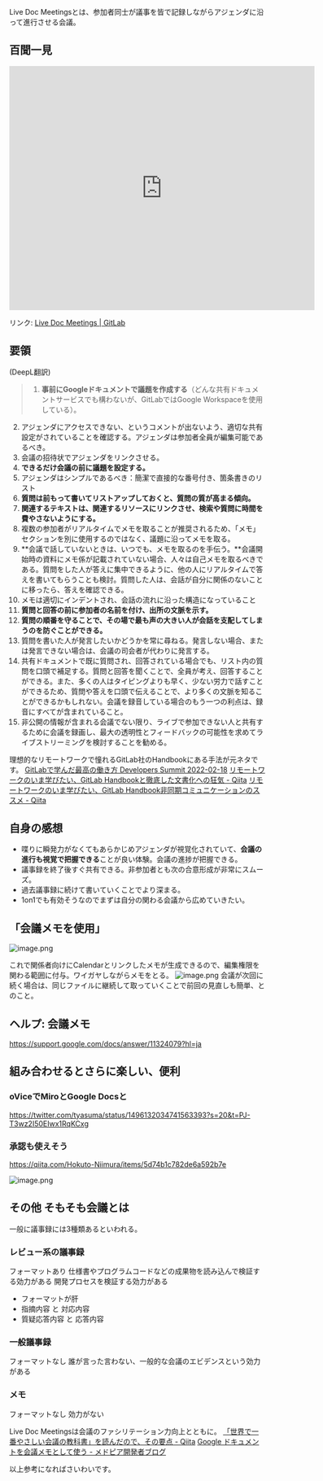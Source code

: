 Live Doc Meetingsとは、参加者同士が議事を皆で記録しながらアジェンダに沿って進行させる会議。

## 百聞一見

<iframe width="600" height="480" src="https://www.youtube.com/embed/YnSNyJue0L8" title="YouTube video player" frameborder="0" allow="accelerometer; autoplay; clipboard-write; encrypted-media; gyroscope; picture-in-picture" allowfullscreen></iframe>

リンク: [Live Doc Meetings | GitLab](https://about.gitlab.com/company/culture/all-remote/live-doc-meetings/)
## 要領

(DeepL翻訳)

> 1. **事前にGoogleドキュメントで議題を作成する**（どんな共有ドキュメントサービスでも構わないが、GitLabではGoogle Workspaceを使用している）。
2. アジェンダにアクセスできない、というコメントが出ないよう、適切な共有設定がされていることを確認する。アジェンダは参加者全員が編集可能であるべき。
3. 会議の招待状でアジェンダをリンクさせる。
4. **できるだけ会議の前に議題を設定する。**
5. アジェンダはシンプルであるべき：簡潔で直接的な番号付き、箇条書きのリスト
6. **質問は前もって書いてリストアップしておくと、質問の質が高まる傾向。**
7. **関連するテキストは、関連するリソースにリンクさせ、検索や質問に時間を費やさないようにする。**
8. 複数の参加者がリアルタイムでメモを取ることが推奨されるため、「メモ」セクションを別に使用するのではなく、議題に沿ってメモを取る。
9. **会議で話していないときは、いつでも、メモを取るのを手伝う。**会議開始時の資料にメモ係が記載されていない場合、人々は自己メモを取るべきである。質問をした人が答えに集中できるように、他の人にリアルタイムで答えを書いてもらうことも検討。質問した人は、会話が自分に関係のないことに移ったら、答えを確認できる。
10. メモは適切にインデントされ、会話の流れに沿った構造になっていること
11. **質問と回答の前に参加者の名前を付け、出所の文脈を示す。**
12. **質問の順番を守ることで、その場で最も声の大きい人が会話を支配してしまうのを防ぐことができる。**
13. 質問を書いた人が発言したいかどうかを常に尋ねる。発言しない場合、または発言できない場合は、会議の司会者が代わりに発言する。
14. 共有ドキュメントで既に質問され、回答されている場合でも、リスト内の質問を口頭で補足する。質問と回答を聞くことで、全員が考え、回答することができる。また、多くの人はタイピングよりも早く、少ない労力で話すことができるため、質問や答えを口頭で伝えることで、より多くの文脈を知ることができるかもしれない。会議を録音している場合のもう一つの利点は、録音にすべてが含まれていること。
15. 非公開の情報が含まれる会議でない限り、ライブで参加できない人と共有するために会議を録画し、最大の透明性とフィードバックの可能性を求めてライブストリーミングを検討することを勧める。

理想的なリモートワークで憧れるGitLab社のHandbookにある手法が元ネタです。
[GitLabで学んだ最高の働き方 Developers Summit 2022-02-18](https://learn.gitlab.com/c/gitlab-presentation-developers-summit?x=JBqxmQ)
[リモートワークのいま学びたい、GitLab Handbookと徹底した文書化への狂気 - Qiita](https://qiita.com/e99h2121/items/ea5822922d83d00ebc4a)
[リモートワークのいま学びたい、GitLab Handbook非同期コミュニケーションのススメ - Qiita](https://qiita.com/e99h2121/items/bd56ff759217fc8ec119)

## 自身の感想

- 喋りに瞬発力がなくてもあらかじめアジェンダが視覚化されていて、**会議の進行も視覚で把握できる**ことが良い体験。会議の進捗が把握できる。
- 議事録を終了後すぐ共有できる。非参加者とも次の合意形成が非常にスムーズ。
- 過去議事録に続けて書いていくことでより深まる。
- 1on1でも有効そうなのでまずは自分の関わる会議から広めていきたい。


## 「会議メモを使用」
![image.png](https://qiita-image-store.s3.ap-northeast-1.amazonaws.com/0/93824/b85fb975-35c2-964e-6279-473f9bf8206c.png)

これで関係者向けにCalendarとリンクしたメモが生成できるので、編集権限を関わる範囲に付与。ワイガヤしながらメモをとる。
![image.png](https://qiita-image-store.s3.ap-northeast-1.amazonaws.com/0/93824/937fd432-90f0-863d-3b30-3aa903f9e843.png)
会議が次回に続く場合は、同じファイルに継続して取っていくことで前回の見直しも簡単、とのこと。

## ヘルプ: 会議メモ

https://support.google.com/docs/answer/11324079?hl=ja

## 組み合わせるとさらに楽しい、便利

### oViceでMiroとGoogle Docsと
https://twitter.com/tyasuma/status/1496132034741563393?s=20&t=PJ-T3wz2I50EIwx1RqKCxg

### 承認も使えそう
https://qiita.com/Hokuto-Niimura/items/5d74b1c782de6a592b7e



![image.png](https://qiita-image-store.s3.ap-northeast-1.amazonaws.com/0/93824/8a70e3b2-8353-44ba-2d34-090abda5ba8c.png)


## その他 そもそも会議とは

一般に議事録には3種類あるといわれる。

### レビュー系の議事録

フォーマットあり
仕様書やプログラムコードなどの成果物を読み込んで検証する効力がある
開発プロセスを検証する効力がある
- フォーマットが肝
- 指摘内容 と 対応内容
- 質疑応答内容 と 応答内容

### 一般議事録

フォーマットなし
誰が言った言わない、一般的な会議のエビデンスという効力がある

### メモ

フォーマットなし
効力がない


Live Doc Meetingsは会議のファシリテーション力向上とともに。
[「世界で一番やさしい会議の教科書」を読んだので、その要点 - Qiita](https://qiita.com/e99h2121/items/4eba8cfadf91f96f923d)
[Google ドキュメントを会議メモとして使う - メドピア開発者ブログ](https://tech.medpeer.co.jp/entry/2022/03/10/114500)

以上参考になればさいわいです。
